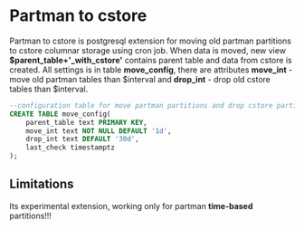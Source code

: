 # Partman to cstore

Partman to cstore is postgresql extension for moving old partman partitions to cstore columnar storage using cron job. When data is moved, new view **$parent_table+'_with_cstore'** contains parent table and data from cstore is created. All settings is in table **move_config**, there are attributes **move_int** - move old partman tables than $interval and **drop_int** - drop old cstore tables than $interval.

```sql
--configuration table for move partman partitions and drop cstore partitions
CREATE TABLE move_config(
    parent_table text PRIMARY KEY,
    move_int text NOT NULL DEFAULT '1d', 
    drop_int text DEFAULT '30d',
    last_check timestamptz
);
```

## Limitations

Its experimental extension, working only for partman **time-based** partitions!!!